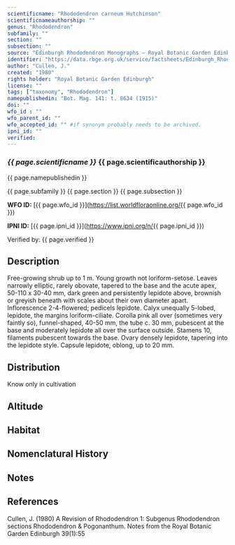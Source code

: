 ```yaml
---
scientificname: "Rhododendron carneum Hutchinson"
scientificnameauthorship: ""
genus: "Rhododendron"
subfamily: ""
section: ""
subsection: ""
source: "Edinburgh Rhododendron Monographs – Royal Botanic Garden Edinburgh"
identifier: "https://data.rbge.org.uk/service/factsheets/Edinburgh_Rhododendron_Monographs.xhtml"
author: "Cullen, J."
created: "1980"
rights holder: "Royal Botanic Garden Edinburgh"
license: ""
tags: ["taxonomy", "Rhododendron"]
namepublishedin: "Bot. Mag. 141: t. 8634 (1915)"
doi: ""
wfo_id : ""
wfo_parent_id: ""
wfo_accepted_id: "" #if synonym probably needs to be archived.                      
ipni_id: ""
verified:
---
```

### _{{ page.scientificname }}_ {{ page.scientificauthorship }}
 {{ page.namepublishedin }}

{{ page.subfamily }} {{ page.section }} {{ page.subsection }}

**WFO ID:** [{{ page.wfo_id }}](https://list.worldfloraonline.org/{{ page.wfo_id }})

**IPNI ID:** [{{ page.ipni_id }}](https://www.ipni.org/n/{{ page.ipni_id }})

Verified by: {{ page.verified }}



## Description
Free-growing shrub up to 1 m. Young growth not loriform-setose. Leaves narrowly elliptic, rarely obovate, tapered to the base and the acute apex, 50-110 x 30-40 mm, dark green and persistently lepidote above, brownish or greyish beneath with scales about their own diameter apart. Inflorescence 2-4-flowered; pedicels lepidote. Calyx unequally 5-lobed, lepidote, the margins loriform-ciliate. Corolla pink all over (sometimes very faintly so), funnel-shaped, 40-50 mm, the tube c. 30 mm, pubescent at the base and moderately lepidote all over the surface outside. Stamens 10, filaments pubescent towards the base. Ovary densely lepidote, tapering into the lepidote style. Capsule lepidote, oblong, up to 20 mm.

## Distribution
Know only in cultivation

## Altitude


## Habitat


## Nomenclatural History

                       
## Notes


## References

Cullen, J. (1980) A Revision of Rhododendron 1: Subgenus Rhododendron sections Rhododendron & Pogonanthum. Notes from the Royal Botanic Garden Edinburgh 39(1):55
